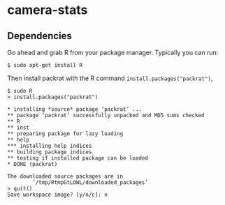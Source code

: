 camera-stats
============

Dependencies
------------
Go ahead and grab R from your package manager. Typically you can run:
```
$ sudo apt-get install R
```
Then install packrat with the R command `install.packages("packrat")`,
```
$ sudo R
> install.packages("packrat")

* installing *source* package ‘packrat’ ...
** package ‘packrat’ successfully unpacked and MD5 sums checked
** R
** inst
** preparing package for lazy loading
** help
*** installing help indices
** building package indices
** testing if installed package can be loaded
* DONE (packrat)

The downloaded source packages are in
        ‘/tmp/RtmpGtLOWL/downloaded_packages’
> quit()
Save workspace image? [y/n/c]: n
```
